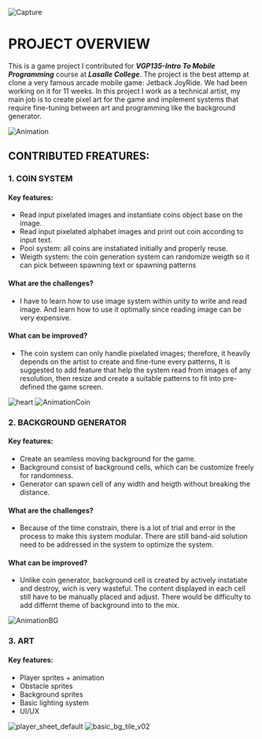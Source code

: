 ![Capture](https://github.com/CultyMarble/NotJetpackJoyride/assets/13515227/2b2e00c5-adfe-41ac-bb5a-6a41b29d6463)
# **PROJECT OVERVIEW**
This is a game project I contributed for ***VGP135-Intro To Mobile Programming*** course at ***Lasalle College***.
The project is the best attemp at clone a very famous arcade mobile game: Jetback JoyRide. We had been working on it for 11 weeks.
In this project I work as a technical artist, my main job is to create pixel art for the game and implement systems that require fine-tuning between art and programming like the background generator.

![Animation](https://github.com/CultyMarble/NotJetpackJoyride/assets/13515227/75ee0aee-2c0d-4627-a8ec-4b9f5b271709)
## **CONTRIBUTED FREATURES:**

### 1. COIN SYSTEM
#### Key features:
- Read input pixelated images and instantiate coins object base on the image.
- Read input pixelated alphabet images and print out coin according to input text.
- Pool system: all coins are instatiated initially and properly reuse.
- Weigth system: the coin generation system can randomize weigth so it can pick between spawning text or spawning patterns
#### What are the challenges?
- I have to learn how to use image system within unity to write and read image. And learn how to use it optimally since reading image can be very expensive.
#### What can be improved?
- The coin system can only handle pixelated images; therefore, it heavily depends on the artist to create and fine-tune every patterns, It is suggested to add feature that help the system read from images of any resolution, then resize and create a suitable patterns to fit into pre-defined the game screen.

![heart](https://github.com/CultyMarble/NotJetpackJoyride/assets/13515227/090cb747-810f-4ce7-b243-98099b1bd637)
![AnimationCoin](https://github.com/CultyMarble/NotJetpackJoyride/assets/13515227/c87c3a62-65f0-4caf-8eb1-25c40a7d2ad2)
### 2. BACKGROUND GENERATOR
#### Key features:
- Create an seamless moving background for the game.
- Background consist of background cells, which can be customize freely for randomness.
- Generator can spawn cell of any width and heigth without breaking the distance.
#### What are the challenges?
- Because of the time constrain, there is a lot of trial and error in the process to make this system modular. There are still band-aid solution need to be addressed in the system to optimize the system.
#### What can be improved?
- Unlike coin generator, background cell is created by actively instatiate and destroy, wich is very wasteful. The content displayed in each cell still have to be manually placed and adjust. There would be difficulty to add differnt theme of background into to the mix.

![AnimationBG](https://github.com/CultyMarble/NotJetpackJoyride/assets/13515227/c5805108-2b71-402a-9c12-0cd4cb7b8dec)

### 3. ART
#### Key features:
- Player sprites + animation
- Obstacle sprites
- Background sprites
- Basic lighting system
- UI/UX

![player_sheet_default](https://github.com/CultyMarble/NotJetpackJoyride/assets/13515227/338acbbe-4c23-4102-9ead-7e7031b879ea)
![basic_bg_tile_v02](https://github.com/CultyMarble/NotJetpackJoyride/assets/13515227/d2d522d8-1ceb-445a-bef1-5d58ae22a9ba)
